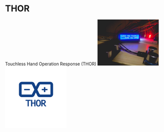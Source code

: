 # THOR
Touchless Hand Operation Response (THOR)
<img src="/images/thor.jpg" width="200"/><img src="/images/logo.png" width="200"/>
